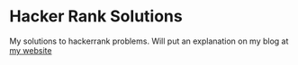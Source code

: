 # Hacker Rank Solutions
My solutions to hackerrank problems.
Will put an explanation on my blog at [my website](https://shangar.site)
